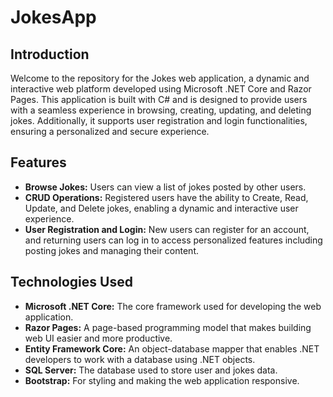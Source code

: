 # JokesApp

## Introduction
Welcome to the repository for the Jokes web application, a dynamic and interactive web platform developed using Microsoft .NET Core and Razor Pages. This application is built with C# and is designed to provide users with a seamless experience in browsing, creating, updating, and deleting jokes. Additionally, it supports user registration and login functionalities, ensuring a personalized and secure experience.

## Features
* **Browse Jokes:** Users can view a list of jokes posted by other users.
* **CRUD Operations:** Registered users have the ability to Create, Read, Update, and Delete jokes, enabling a dynamic and interactive user experience.
* **User Registration and Login:** New users can register for an account, and returning users can log in to access personalized features including posting jokes and managing their content.


## Technologies Used
* **Microsoft .NET Core:** The core framework used for developing the web application.
* **Razor Pages:** A page-based programming model that makes building web UI easier and more productive.
* **Entity Framework Core:** An object-database mapper that enables .NET developers to work with a database using .NET objects.
* **SQL Server:** The database used to store user and jokes data.
* **Bootstrap:** For styling and making the web application responsive.
